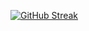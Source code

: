 [![GitHub Streak](https://streak-stats.demolab.com/?user=asifalam515)](https://git.io/streak-stats)
